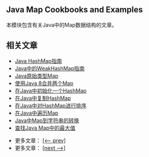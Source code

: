 ## Java Map Cookbooks and Examples

本模块包含有关Java中的Map数据结构的文章。

## 相关文章

+ [Java HashMap指南](http://tu-yucheng.github.io/java-collection/2023/06/07/java-hashmap.html)
+ [Java中的WeakHashMap指南](http://tu-yucheng.github.io/java-collection/2023/06/07/java-weakhashmap.html)
+ [Java原始类型Map](http://tu-yucheng.github.io/java-collection/2023/06/07/java-map-primitives.html)
+ [使用Java 8合并两个Map](http://tu-yucheng.github.io/java-collection/2023/06/07/java-merge-maps.html)
+ [在Java中初始化一个HashMap](http://tu-yucheng.github.io/java-collection/2023/06/07/java-initialize-hashmap.html)
+ [在Java中复制HashMap](http://tu-yucheng.github.io/java-collection/2023/06/07/java-copy-hashmap.html)
+ [在Java中对HashMap进行排序](http://tu-yucheng.github.io/java-collection/2023/06/07/java-hashmap-sort.html)
+ [在Java中遍历Map](http://tu-yucheng.github.io/java-collection/2023/06/07/java-iterate-map.html)
+ [Java中Map到字符串的转换](http://tu-yucheng.github.io/java-collection/2023/06/07/java-map-to-string-conversion.html)
+ [查找Java Map中的最大值](http://tu-yucheng.github.io/java-collection/2023/06/07/java-find-map-max.html)

- 更多文章： [[<-- prev]](../java-collections-maps-1)
- 更多文章： [[next -->]](../java-collections-maps-3)